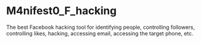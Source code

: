 # M4nifest0_F_hacking
The best Facebook hacking tool for identifying people, controlling followers, controlling likes, hacking, accessing email, accessing the target phone, etc.
